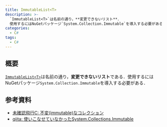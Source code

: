 ```yaml
---
title: ImmutableList<T>
description: >-
  `ImmutableList<T>`は名前の通り，**変更できないリスト**．
  使用するにはNuGetパッケージ`System.Collection.Immutable`を導入する必要がある．
categories: 
  - C#
tags:
  - C#
---
```


## 概要

[`ImmutableList<T>`][ImmutableList<T>]は名前の通り，**変更できないリスト**である．使用するにはNuGetパッケージ`System.Collection.Immutable`を導入する必要がある．

<!-- more -->


## 参考資料
- [未確認飛行C: 不変(immutable)なコレクション](https://ufcpp.net/study/csharp/misc_immutabledata.html)
- [qiita: 使いこなせていなかったSystem.Collections.Immutable](https://qiita.com/muniel/items/46ffbbdfd360f6a2bead)

<!-- リンク -->
[ImmutableList<T>]: https://learn.microsoft.com/ja-jp/dotnet/api/system.collections.immutable.immutablelist-1?view=net-8.0